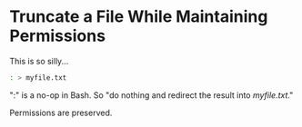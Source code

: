 # Truncate a File While Maintaining Permissions

This is so silly...

```bash
: > myfile.txt
```
":" is a no-op in Bash. So "do nothing and redirect the result into _myfile.txt_."

Permissions are preserved.
